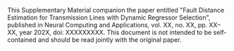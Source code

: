 This Supplementary Material companion the paper entitled "Fault Distance Estimation for Transmission Lines with Dynamic Regressor Selection", published in Neural Computing and Applications, vol. XX, no. XX, pp. XX–XX, year 202X, doi: XXXXXXXXX. This document is not intended to be self-contained and should be read jointly with the original paper.
